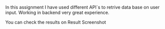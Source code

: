 In this assignment I have used different API`s to retrive data base on user input. Working in backend very great experience.


You can check the results on Result Screenshot
